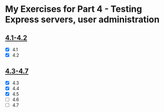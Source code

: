 # My Exercises for Part 4 - Testing Express servers, user administration

## [4.1-4.2](https://fullstackopen.com/en/part4/structure_of_backend_application_introduction_to_testing#exercises-4-1-4-2)
- [x] 4.1
- [x] 4.2

## [4.3-4.7](https://fullstackopen.com/en/part4/structure_of_backend_application_introduction_to_testing#exercises-4-3-4-7)
- [x] 4.3
- [x] 4.4
- [x] 4.5
- [ ] 4.6
- [ ] 4.7
